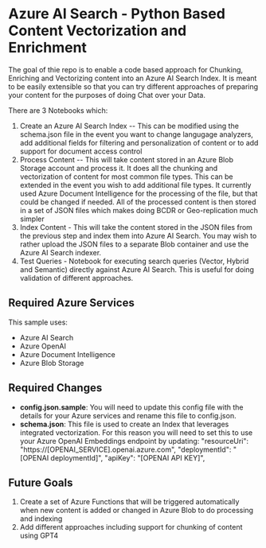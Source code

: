 # Azure AI Search - Python Based Content Vectorization and Enrichment

The goal of thie repo is to enable a code based approach for Chunking, Enriching and Vectorizing content into an Azure AI Search Index. It is meant to be easily extensible so that you can try different approaches of preparing your content for the purposes of doing Chat over your Data.

There are 3 Notebooks which:
1) Create an Azure AI Search Index -- This can be modified using the schema.json file in the event you want to change langugage analyzers, add additional fields for filtering and personalization of content or to add support for document access control
2) Process Content -- This will take content stored in an Azure Blob Storage account and process it. It does all the chunking and vectorization of content for most common file types. This can be extended in the event you wish to add additional file types. It currently used Azure Document Intelligence for the processing of the file, but that could be changed if needed. All of the processed content is then stored in a set of JSON files which makes doing BCDR or Geo-replication much simpler
3) Index Content - This will take the content stored in the JSON files from the previous step and index them into Azure AI Search. You may wish to rather upload the JSON files to a separate Blob container and use the Azure AI Search indexer.
4) Test Queries - Notebook for executing search queries (Vector, Hybrid and Semantic) directly against Azure AI Search. This is useful for doing validation of different approaches.

## Required Azure Services
This sample uses:
- Azure AI Search
- Azure OpenAI
- Azure Document Intelligence
- Azure Blob Storage

## Required Changes
- **config.json.sample**: You will need to update this config file with the details for your Azure services and rename this file to config.json.
- **schema.json**: This file is used to create an Index that leverages integrated vectorization. For this reason you will need to set this to use your Azure OpenAI Embeddings endpoint by updating:
          "resourceUri": "https://[OPENAI_SERVICE].openai.azure.com",
          "deploymentId": "[OPENAI deploymentId]",
          "apiKey": "[OPENAI API KEY]",

## Future Goals
1) Create a set of Azure Functions that will be triggered automatically when new content is added or changed in Azure Blob to do processing and indexing
2) Add different approaches including support for chunking of content using GPT4

